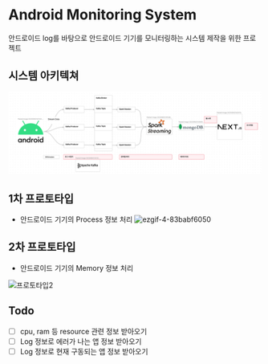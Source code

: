 # Android Monitoring System

안드로이드 log를 바탕으로 안드로이드 기기를 모니터링하는 시스템 제작을 위한 프로젝트

## 시스템 아키텍쳐

<img src="./docs/system Architecture.png"></img>

## 1차 프로토타입
- 안드로이드 기기의 Process 정보 처리
![ezgif-4-83babf6050](https://github.com/RicardoKim/AndroidMonitoringSystem/assets/49342604/9ce6a38b-18b2-4a1f-affa-9efc6aa02b9b)


## 2차 프로토타입
- 안드로이드 기기의 Memory 정보 처리

![프로토타입2](https://github.com/RicardoKim/AndroidMonitoringSystem/assets/49342604/21ad3d78-c936-4376-88af-15ee447060ed)


## Todo
- [ ] cpu, ram 등 resource 관련 정보 받아오기
- [ ] Log 정보로 에러가 나는 앱 정보 받아오기
- [ ] Log 정보로 현재 구동되는 앱 정보 받아오기
